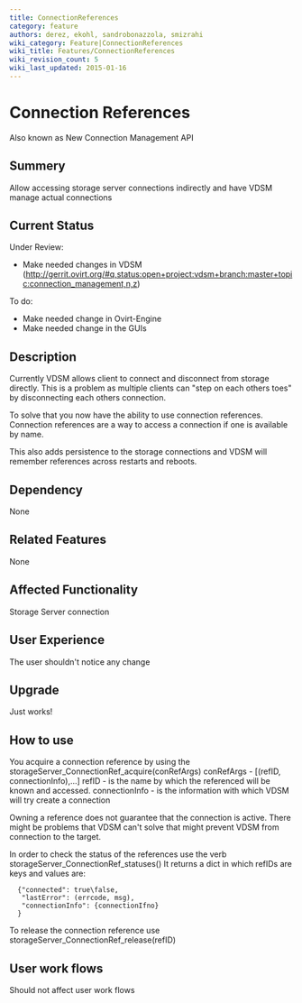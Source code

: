 ```yaml
---
title: ConnectionReferences
category: feature
authors: derez, ekohl, sandrobonazzola, smizrahi
wiki_category: Feature|ConnectionReferences
wiki_title: Features/ConnectionReferences
wiki_revision_count: 5
wiki_last_updated: 2015-01-16
---
```


# Connection References

Also known as New Connection Management API

## Summery

Allow accessing storage server connections indirectly and have VDSM manage actual connections

## Current Status

Under Review:

*   Make needed changes in VDSM (http://gerrit.ovirt.org/#q,status:open+project:vdsm+branch:master+topic:connection_management,n,z)

To do:

*   Make needed change in Ovirt-Engine
*   Make needed change in the GUIs

## Description

Currently VDSM allows client to connect and disconnect from storage directly. This is a problem as multiple clients can "step on each others toes" by disconnecting each others connection.

To solve that you now have the ability to use connection references. Connection references are a way to access a connection if one is available by name.

This also adds persistence to the storage connections and VDSM will remember references across restarts and reboots.

## Dependency

None

## Related Features

None

## Affected Functionality

Storage Server connection

## User Experience

The user shouldn't notice any change

## Upgrade

Just works!

## How to use

You acquire a connection reference by using the storageServer_ConnectionRef_acquire(conRefArgs) conRefArgs - [(refID, connectionInfo),...] refID - is the name by which the referenced will be known and accessed. connectionInfo - is the information with which VDSM will try create a connection

Owning a reference does not guarantee that the connection is active. There might be problems that VDSM can't solve that might prevent VDSM from connection to the target.

In order to check the status of the references use the verb storageServer_ConnectionRef_statuses() It returns a dict in which refIDs are keys and values are:

      {"connected": true\false,
       "lastError": (errcode, msg),
       "connectionInfo": {connectionIfno}
      }

To release the connection reference use storageServer_ConnectionRef_release(refID)

## User work flows

Should not affect user work flows
